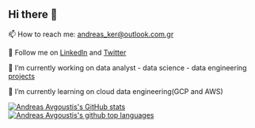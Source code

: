 ## Hi there 👋

📫 How to reach me: andreas_ker@outlook.com.gr

💬 Follow me on [Linkedln](https://www.linkedin.com/in/andreasavgoustis) and [Twitter](https://twitter.com/andreasaugou)

 🔭 I’m currently working on data analyst - data science - data engineering [projects](https://andreasavgou.github.io/)

🌱 I’m currently learning on cloud data engineering(GCP and AWS)

[![Andreas Avgoustis's GitHub stats](https://github-readme-stats.vercel.app/api?username=AndreasAvgou&show_icons=true&include_all_commits=false)](https://github.com/AndreasAvgou/github-readme-stats)
[![Andreas Avgoustis's github top languages](https://github-readme-stats.vercel.app/api/top-langs/?username=AndreasAvgou&layout=compact&show_icons=true)](https://github.com/amarvin/amarvin)

<!--
 [![Repo name](https://github-readme-stats.vercel.app/api/pin/?username=AndreasAvgou&repo=Data-Science-Projects&show_icons=true)](https://github.com/AndreasAvgou/Data-Science-Projects)
  [![Repo name](https://github-readme-stats.vercel.app/api/pin/?username=AndreasAvgou&repo=Data-Analytics-Projects&show_icons=true)](https://github.com/AndreasAvgou/Data-Analytics-Projects)
   [![Repo name](https://github-readme-stats.vercel.app/api/pin/?username=AndreasAvgou&repo=Data-Engineering-Projects&show_icons=true)](https://github.com/AndreasAvgou/Data-Engineering-Projects)
 -->

<!--
**AndreasAvgou/AndreasAvgou** is a ✨ _special_ ✨ repository because its `README.md` (this file) appears on your GitHub profile.

Here are some ideas to get you started:

- 🔭 I’m currently working on ...
- 🌱 I’m currently learning ...
- 👯 I’m looking to collaborate on ...
- 🤔 I’m looking for help with ...
- 💬 Ask me about ...
 📫 How to reach me: ...
- 😄 Pronouns: ...
- ⚡ Fun fact: ...
-->

